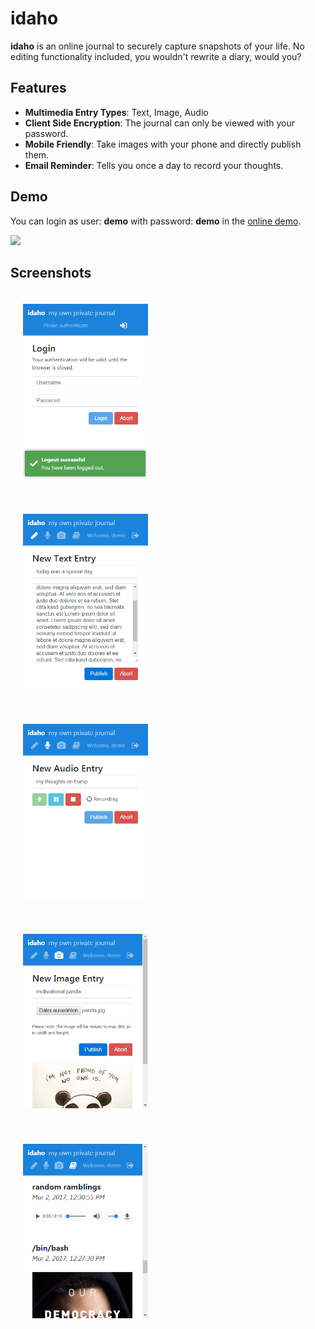 # idaho

**idaho** is an online journal to securely capture snapshots of your life.
No editing functionality included, you wouldn't rewrite a diary, would you?

## Features
* **Multimedia Entry Types**: Text, Image, Audio
* **Client Side Encryption**: The journal can only be viewed with your password.
* **Mobile Friendly**: Take images with your phone and directly publish them.
* **Email Reminder**: Tells you once a day to record your thoughts.

## Demo

You can login as user: **demo** with password: **demo** in the [online demo](http://idaho.cbuelter.de/).

![](http://i.giphy.com/3oKIPphVHMCdUCavKg.gif)

## Screenshots

<img src="docs/logout.png"
     style="width: 200px; margin: 20px" />

<img src="docs/text.png"
     style="width: 200px; margin: 20px" />

<img src="docs/audio.png"
     style="width: 200px; margin: 20px" />

<img src="docs/image.png"
     style="width: 200px; margin: 20px" />

<img src="docs/read.png"
     style="width: 200px; margin: 20px" />
